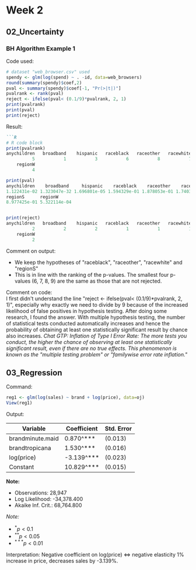 # Week 2
## 02_Uncertainty
### BH Algorithm Example 1 
Code used: 
```R
# dataset "web_browser.csv" used
spendy <- glm(log(spend) ~ . -id, data=web_browsers)
round(summary(spendy)$coef,2)
pval <- summary(spendy)$coef[-1, "Pr(>|t|)"]
pvalrank <- rank(pval)
reject <- ifelse(pval< (0.1/9)*pvalrank, 2, 1)
print(pvalrank)
print(pval)
print(reject)
```
Result:
```markdown
```R
# R code block
print(pvalrank)
anychildren   broadband    hispanic   raceblack   raceother   racewhite    regionNE     regionS 
          5           1           3           6           8           7           2           9 
    regionW 
          4

print(pval)
anychildren    broadband     hispanic    raceblack    raceother    racewhite     regionNE 
1.122431e-02 1.323047e-32 1.696801e-05 1.594329e-01 1.878053e-01 1.740374e-01 6.440516e-07 
regionS      regionW 
8.977425e-01 5.322114e-04


print(reject)
anychildren   broadband    hispanic   raceblack   raceother   racewhite    regionNE     regionS 
          2           2           2           1           1           1           2           1 
    regionW 
          2 

```
Comment on output:
- We keep the hypotheses of "raceblack", "raceother", "racewhite" and "regionS"
- This is in line with the ranking of the p-values. The smallest four p-values (6, 7, 8, 9) are the same as those that are not rejected.

Comment on code:  
I first didn't understand the line "reject <- ifelse(pval< (0.1/9)*pvalrank, 2, 1)", especially why exactly we need to divide by 9 because of the increased likelihood of false positives in hypothesis testing. After doing some research, I found the answer. With multiple hypothesis testing, the number of statistical tests conducted automatically increases and hence the probability of obtaining at least one statistically significant result by chance also increases. 
*Chat GTP: Inflation of Type I Error Rate: The more tests you conduct, the higher the chance of observing at least one statistically significant result, even if there are no true effects. This phenomenon is known as the "multiple testing problem" or "familywise error rate inflation."*

## 03_Regression
Command:
```R
reg1 <- glm(log(sales) ~ brand + log(price), data=oj)
View(reg1)

```

Output: 

| Variable           | Coefficient | Std. Error |
|--------------------|-------------|------------|
| brandminute.maid   | 0.870^***    | (0.013)    |
| brandtropicana     | 1.530^***    | (0.016)    |
| log(price)         | -3.139^***   | (0.023)    |
| Constant           | 10.829^***   | (0.015)    |

**Note:**
- Observations: 28,947
- Log Likelihood: -34,378.400
- Akaike Inf. Crit.: 68,764.800

*Note:*
- $^{*}p<0.1$
- $^{**}p<0.05$
- $^{***}p<0.01$

Interpretation:
Negative coefficient on log(price) <=> negative elasticity 1% increase in price, decreases sales by -3.139%. 



